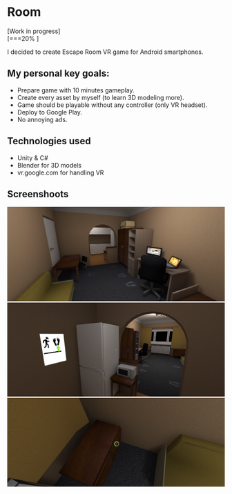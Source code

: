 # Room 
[Work in progress]  
[===20%          ]

I decided to create Escape Room VR game for Android smartphones.  

## My personal key goals:
* Prepare game with 10 minutes gameplay.
* Create every asset by myself (to learn 3D modeling more).
* Game should be playable without any controller (only VR headset).
* Deploy to Google Play. 
* No annoying ads.

## Technologies used
* Unity & C#
* Blender for 3D models
* vr.google.com for handling VR


## Screenshoots
![Alt text](screenshoots/s1.PNG?raw=true "screenshoots/s1.PNG")  
![Alt text](screenshoots/s2.PNG?raw=true "screenshoots/s2.PNG")  
![Alt text](screenshoots/s3.PNG?raw=true "screenshoots/s3.PNG")  